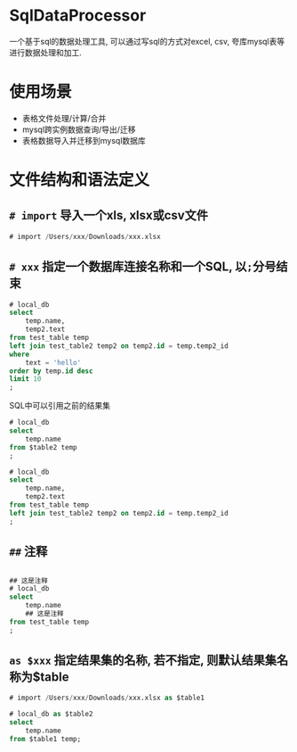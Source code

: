 # SqlDataProcessor

一个基于sql的数据处理工具, 可以通过写sql的方式对excel, csv, 夸库mysql表等进行数据处理和加工.

# 使用场景

* 表格文件处理/计算/合并
* mysql跨实例数据查询/导出/迁移
* 表格数据导入并迁移到mysql数据库

# 文件结构和语法定义

## `# import` 导入一个xls, xlsx或csv文件

```sql
# import /Users/xxx/Downloads/xxx.xlsx
```

## `# xxx` 指定一个数据库连接名称和一个SQL, 以`;`分号结束

```sql
# local_db
select
    temp.name,
    temp2.text
from test_table temp
left join test_table2 temp2 on temp2.id = temp.temp2_id
where
    text = 'hello'
order by temp.id desc
limit 10
;
```

SQL中可以引用之前的结果集

```sql
# local_db
select
    temp.name
from $table2 temp
;

# local_db
select
    temp.name,
    temp2.text
from test_table temp
left join test_table2 temp2 on temp2.id = temp.temp2_id
;
```

## `##` 注释

```sql

## 这是注释
# local_db
select
    temp.name
    ## 这是注释
from test_table temp
;
```

## `as $xxx` 指定结果集的名称, 若不指定, 则默认结果集名称为$table

```sql
# import /Users/xxx/Downloads/xxx.xlsx as $table1

# local_db as $table2
select
    temp.name
from $table1 temp;
```
